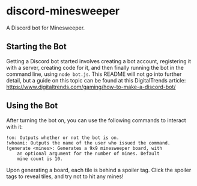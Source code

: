 # discord-minesweeper
A Discord bot for Minesweeper.

## Starting the Bot
Getting a Discord bot started involves creating a bot account, registering it with a server, creating code for it, and then finally running the bot in the command line, using `node bot.js`. This README will not go into further detail, but a guide on this topic can be found at this DigitalTrends article: https://www.digitaltrends.com/gaming/how-to-make-a-discord-bot/

## Using the Bot
After turning the bot on, you can use the following commands to interact with it:
```
!on: Outputs whether or not the bot is on.
!whoami: Outputs the name of the user who issued the command.
!generate <mines>: Generates a 9x9 minesweeper board, with
	an optional argument for the number of mines. Default
	mine count is 10.
```

Upon generating a board, each tile is behind a spoiler tag. Click the spoiler tags to reveal tiles, and try not to hit any mines!
